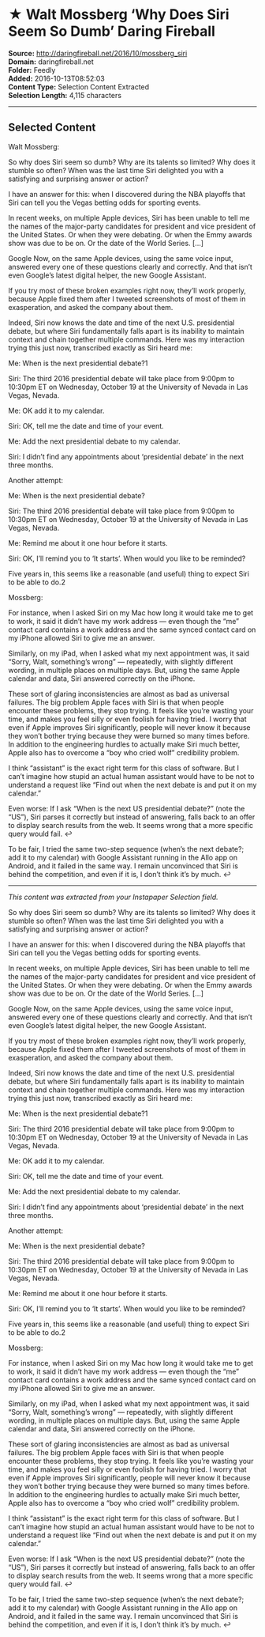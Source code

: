 # ★ Walt Mossberg ‘Why Does Siri Seem So Dumb’ Daring Fireball

**Source:** http://daringfireball.net/2016/10/mossberg_siri  
**Domain:** daringfireball.net  
**Folder:** Feedly  
**Added:** 2016-10-13T08:52:03  
**Content Type:** Selection Content Extracted  
**Selection Length:** 4,115 characters  


---

## Selected Content

Walt Mossberg:

So why does Siri seem so dumb? Why are its talents so limited? Why does it stumble so often? When was the last time Siri delighted you with a satisfying and surprising answer or action?

I have an answer for this: when I discovered during the NBA playoffs that Siri can tell you the Vegas betting odds for sporting events.

In recent weeks, on multiple Apple devices, Siri has been unable to tell me the names of the major-party candidates for president and vice president of the United States. Or when they were debating. Or when the Emmy awards show was due to be on. Or the date of the World Series. […]

Google Now, on the same Apple devices, using the same voice input, answered every one of these questions clearly and correctly. And that isn’t even Google’s latest digital helper, the new Google Assistant.

If you try most of these broken examples right now, they’ll work properly, because Apple fixed them after I tweeted screenshots of most of them in exasperation, and asked the company about them.

Indeed, Siri now knows the date and time of the next U.S. presidential debate, but where Siri fundamentally falls apart is its inability to maintain context and chain together multiple commands. Here was my interaction trying this just now, transcribed exactly as Siri heard me:

Me: When is the next presidential debate?1

Siri: The third 2016 presidential debate will take place from 9:00pm to 10:30pm ET on Wednesday, October 19 at the University of Nevada in Las Vegas, Nevada.

Me: OK add it to my calendar.

Siri: OK, tell me the date and time of your event.

Me: Add the next presidential debate to my calendar.

Siri: I didn’t find any appointments about ‘presidential debate’ in the next three months.

Another attempt:

Me: When is the next presidential debate?

Siri: The third 2016 presidential debate will take place from 9:00pm to 10:30pm ET on Wednesday, October 19 at the University of Nevada in Las Vegas, Nevada.

Me: Remind me about it one hour before it starts.

Siri: OK, I’ll remind you to ‘It starts’. When would you like to be reminded?

Five years in, this seems like a reasonable (and useful) thing to expect Siri to be able to do.2

Mossberg:

For instance, when I asked Siri on my Mac how long it would take me to get to work, it said it didn’t have my work address — even though the “me” contact card contains a work address and the same synced contact card on my iPhone allowed Siri to give me an answer.

Similarly, on my iPad, when I asked what my next appointment was, it said “Sorry, Walt, something’s wrong” — repeatedly, with slightly different wording, in multiple places on multiple days. But, using the same Apple calendar and data, Siri answered correctly on the iPhone.

These sort of glaring inconsistencies are almost as bad as universal failures. The big problem Apple faces with Siri is that when people encounter these problems, they stop trying. It feels like you’re wasting your time, and makes you feel silly or even foolish for having tried. I worry that even if Apple improves Siri significantly, people will never know it because they won’t bother trying because they were burned so many times before. In addition to the engineering hurdles to actually make Siri much better, Apple also has to overcome a “boy who cried wolf” credibility problem.

I think “assistant” is the exact right term for this class of software. But I can’t imagine how stupid an actual human assistant would have to be not to understand a request like “Find out when the next debate is and put it on my calendar.”

Even worse: If I ask “When is the next US presidential debate?” (note the “US”), Siri parses it correctly but instead of answering, falls back to an offer to display search results from the web. It seems wrong that a more specific query would fail. ↩︎

To be fair, I tried the same two-step sequence (when’s the next debate?; add it to my calendar) with Google Assistant running in the Allo app on Android, and it failed in the same way. I remain unconvinced that Siri is behind the competition, and even if it is, I don’t think it’s by much. ↩︎︎

---

*This content was extracted from your Instapaper Selection field.*

So why does Siri seem so dumb? Why are its talents so limited? Why does it stumble so often? When was the last time Siri delighted you with a satisfying and surprising answer or action?

I have an answer for this: when I discovered during the NBA playoffs that Siri can tell you the Vegas betting odds for sporting events.

In recent weeks, on multiple Apple devices, Siri has been unable to tell me the names of the major-party candidates for president and vice president of the United States. Or when they were debating. Or when the Emmy awards show was due to be on. Or the date of the World Series. […]

Google Now, on the same Apple devices, using the same voice input, answered every one of these questions clearly and correctly. And that isn’t even Google’s latest digital helper, the new Google Assistant.

If you try most of these broken examples right now, they’ll work properly, because Apple fixed them after I tweeted screenshots of most of them in exasperation, and asked the company about them.

Indeed, Siri now knows the date and time of the next U.S. presidential debate, but where Siri fundamentally falls apart is its inability to maintain context and chain together multiple commands. Here was my interaction trying this just now, transcribed exactly as Siri heard me:

Me: When is the next presidential debate?1

Siri: The third 2016 presidential debate will take place from 9:00pm to 10:30pm ET on Wednesday, October 19 at the University of Nevada in Las Vegas, Nevada.

Me: OK add it to my calendar.

Siri: OK, tell me the date and time of your event.

Me: Add the next presidential debate to my calendar.

Siri: I didn’t find any appointments about ‘presidential debate’ in the next three months.

Another attempt:

Me: When is the next presidential debate?

Siri: The third 2016 presidential debate will take place from 9:00pm to 10:30pm ET on Wednesday, October 19 at the University of Nevada in Las Vegas, Nevada.

Me: Remind me about it one hour before it starts.

Siri: OK, I’ll remind you to ‘It starts’. When would you like to be reminded?

Five years in, this seems like a reasonable (and useful) thing to expect Siri to be able to do.2

Mossberg:

For instance, when I asked Siri on my Mac how long it would take me to get to work, it said it didn’t have my work address — even though the “me” contact card contains a work address and the same synced contact card on my iPhone allowed Siri to give me an answer.

Similarly, on my iPad, when I asked what my next appointment was, it said “Sorry, Walt, something’s wrong” — repeatedly, with slightly different wording, in multiple places on multiple days. But, using the same Apple calendar and data, Siri answered correctly on the iPhone.

These sort of glaring inconsistencies are almost as bad as universal failures. The big problem Apple faces with Siri is that when people encounter these problems, they stop trying. It feels like you’re wasting your time, and makes you feel silly or even foolish for having tried. I worry that even if Apple improves Siri significantly, people will never know it because they won’t bother trying because they were burned so many times before. In addition to the engineering hurdles to actually make Siri much better, Apple also has to overcome a “boy who cried wolf” credibility problem.

I think “assistant” is the exact right term for this class of software. But I can’t imagine how stupid an actual human assistant would have to be not to understand a request like “Find out when the next debate is and put it on my calendar.”

Even worse: If I ask “When is the next US presidential debate?” (note the “US”), Siri parses it correctly but instead of answering, falls back to an offer to display search results from the web. It seems wrong that a more specific query would fail. ↩︎

To be fair, I tried the same two-step sequence (when’s the next debate?; add it to my calendar) with Google Assistant running in the Allo app on Android, and it failed in the same way. I remain unconvinced that Siri is behind the competition, and even if it is, I don’t think it’s by much. ↩︎︎
